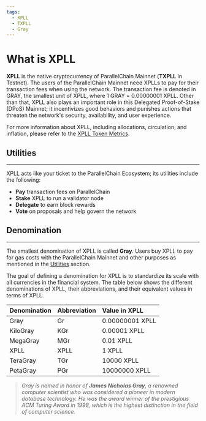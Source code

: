 ```yaml
---
tags:
  - XPLL
  - TXPLL
  - Gray
---
```


# What is XPLL
**XPLL** is the native cryptocurrency of ParallelChain Mainnet (**TXPLL** in Testnet). The users of the ParallelChain Mainnet need XPLLs to pay for their transaction fees when using the network. The transaction fee is denoted in GRAY, the smallest unit of XPLL, where 1 GRAY = 0.00000001 XPLL. Other than that, XPLL also plays an important role in this Delegated Proof-of-Stake (DPoS) Mainnet; it incentivizes good behaviors and punishes actions that threaten the network's security, availability, and user experience.

For more information about XPLL, including allocations, circulation, and inflation, please refer to the [XPLL Token Metrics](https://parallelchain.io/parallelchain/mainnet/papers/xpll-metrics).


## Utilities
---
XPLL acts like your ticket to the ParallelChain Ecosystem; its utilities include the following:

- **Pay** transaction fees on ParallelChain
- **Stake** XPLL to run a validator node
- **Delegate** to earn block rewards
- **Vote** on proposals and help govern the network

## Denomination
---
The smallest denomination of XPLL is called **Gray**. Users buy XPLL to pay for gas costs with the ParallelChain Mainnet and other purposes as mentioned in the [Utilities](./what_is_xpll.md#utilities) section. 

The goal of defining a denomination for XPLL is to standardize its scale with all currencies in the financial system. The table below shows the different denominations of XPLL, their abbreviations, and their equivalent values in terms of XPLL.

| Denomination | Abbreviation  | Value in XPLL|
|:---          |:---           |:---|
|Gray          |Gr             | 0.00000001 XPLL|
|KiloGray      |KGr            | 0.00001 XPLL|  
|MegaGray      |MGr            | 0.01 XPLL| 
|XPLL          |XPLL           | 1 XPLL| 
|TeraGray      |TGr            | 10000 XPLL| 
|PetaGray      |PGr            | 10000000 XPLL| 

>*Gray is named in honor of **James Nicholas Gray**, a renowned computer scientist who was considered a pioneer in modern database technology. He was the award winner of the prestigious ACM Turing Award in 1998, which is the highest distinction in the field of computer science.*
